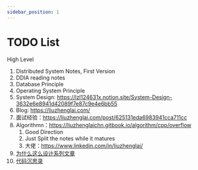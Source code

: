 ```yaml
---
sidebar_position: 1
---
```






# TODO List

High Level

1. Distributed System Notes, First Version
2. DDIA reading notes
3. Database Principle
4. Operating System Principle
5. System Design: https://lzl124631x.notion.site/System-Design-3632e6e8941d42089f7e87c9e4e6bb55
6. Blog: https://liuzhenglai.com/
7. 面试经验：https://liuzhenglai.com/post/625131eda6983941cca711cc
8. Algorithmn：https://liuzhenglaichn.gitbook.io/algorithm/cpp/overflow
   1. Good Direction
   2. Just Split the notes while it matures
   3. 大佬：https://www.linkedin.com/in/liuzhenglai/
9. [为什么这么设计系列文章](https://draveness.me/whys-the-design/)
10. [代码沉思录](https://draveness.me/whys-the-design/)

